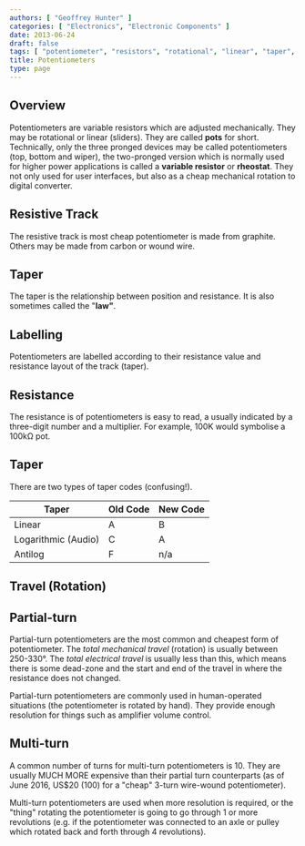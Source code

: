```yaml
---
authors: [ "Geoffrey Hunter" ]
categories: [ "Electronics", "Electronic Components" ]
date: 2013-06-24
draft: false
tags: [ "potentiometer", "resistors", "rotational", "linear", "taper", "linear", "log" ]
title: Potentiometers
type: page
---
```


## Overview

Potentiometers are variable resistors which are adjusted mechanically. They may be rotational or linear (sliders). They are called **pots** for short. Technically, only the three pronged devices may be called potentiometers (top, bottom and wiper), the two-pronged version which is normally used for higher power applications is called a **variable resistor** or **rheostat**. They not only used for user interfaces, but also as a cheap mechanical rotation to digital converter.

## Resistive Track

The resistive track is most cheap potentiometer is made from graphite. Others may be made from carbon or wound wire.

## Taper

The taper is the relationship between position and resistance. It is also sometimes called the "**law"**.

## Labelling

Potentiometers are labelled according to their resistance value and resistance layout of the track (taper).

## Resistance

The resistance is of potentiometers is easy to read, a usually indicated by a three-digit number and a multiplier. For example, 100K would symbolise a 100kΩ pot.

## Taper

There are two types of taper codes (confusing!).

<table>
    <thead>
        <tr>
            <th>Taper</th>
            <th>Old Code</th>
            <th>New Code</th>
        </tr>
    </thead>
<tbody>
<tr>
<td>Linear</td>
<td>A</td>
<td>B</td>
</tr>
<tr>
<td>Logarithmic (Audio)</td>
<td>C</td>
<td>A</td>
</tr>
<tr>
<td>Antilog</td>
<td>F</td>
<td>n/a</td>
</tr>
</tbody>
</table>

## Travel (Rotation)

## Partial-turn

Partial-turn potentiometers are the most common and cheapest form of potentiometer. The _total mechanical travel_ (rotation) is usually between 250-330°. The _total electrical travel_ is usually less than this, which means there is some dead-zone and the start and end of the travel in where the resistance does not changed.

Partial-turn potentiometers are commonly used in human-operated situations (the potentiometer is rotated by hand). They provide enough resolution for things such as amplifier volume control.

## Multi-turn

A common number of turns for multi-turn potentiometers is 10. They are usually MUCH MORE expensive than their partial turn counterparts (as of June 2016, US$20 (100) for a "cheap" 3-turn wire-wound potentiometer).

Multi-turn potentiometers are used when more resolution is required, or the "thing" rotating the potentiometer is going to go through 1 or more revolutions (e.g. if the potentiometer was connected to an axle or pulley which rotated back and forth through 4 revolutions). 
